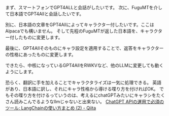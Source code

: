 まず、スマートフォンでGPT4ALLと会話がしたいです。
次に、FuguMTを介して日本語でGPT4Allと会話したいです。

別に、日本語の文章をGPT4Allによってキャラクター付したいです。ここはAlpacaでも構いません。
そして先程のFuguMTが返した日本語を、キャラクター付したものに変更します。

最後に、GPT4Allそのものにキャラ設定を適用することで、返答をキャラクターの性格にあったものに変更します。

できたら、中核になっているGPT4AllをRWKVなど、他のLLMに変更しても動くようにします。


恐らく、翻訳に手を加えることでキャラクタライズは一気に処理できる。
英語があり、日本語に訳し、それにキャラ性格から導ける喋り方を付ければOK。
でもその喋り方を付けるっていうのは、考えるにchatGPTみたいにキャラシをたくさん読みこんでるようなllmじゃないと出来ない。
[ChatGPT APIの運用で必須のツール: LangChainの使い方まとめ (2) - Qiita](https://qiita.com/sakasegawa/items/9b6c79dc11bc3a1bc0ed)